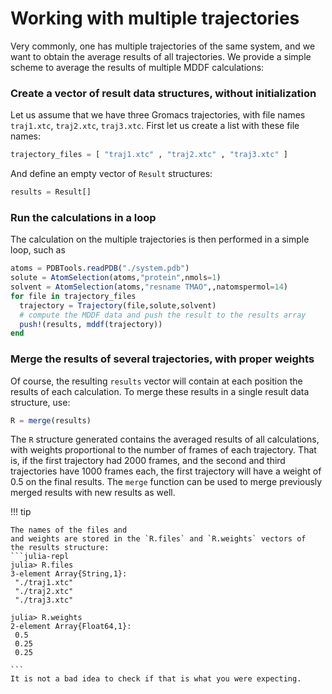 # Working with multiple trajectories

Very commonly, one has multiple trajectories of the same system, and we
want to obtain the average results of all trajectories. We provide a
simple scheme to average the results of multiple MDDF calculations:

### Create a vector of result data structures, without initialization

Let us assume that we have three Gromacs trajectories, with file names
`traj1.xtc`, `traj2.xtc`, `traj3.xtc`. First let us create a list with
these file names:

```julia
trajectory_files = [ "traj1.xtc" , "traj2.xtc" , "traj3.xtc" ]
```

And define an empty vector of `Result` structures:

```julia
results = Result[]
```

### Run the calculations in a loop

The calculation on the multiple trajectories is then performed in a
simple loop, such as

```julia
atoms = PDBTools.readPDB("./system.pdb")
solute = AtomSelection(atoms,"protein",nmols=1)
solvent = AtomSelection(atoms,"resname TMAO",,natomspermol=14)
for file in trajectory_files
  trajectory = Trajectory(file,solute,solvent)
  # compute the MDDF data and push the result to the results array
  push!(results, mddf(trajectory))
end
```

### Merge the results of several trajectories, with proper weights

Of course, the resulting `results` vector will contain at each position
the results of each calculation. To merge these results in a single
result data structure, use:

```julia
R = merge(results)
```

The `R` structure generated contains the averaged results of all
calculations, with weights proportional to the number of frames of each
trajectory. That is, if the first trajectory had 2000 frames, and the
second and third trajectories have 1000 frames each, the first
trajectory will have a weight of 0.5 on the final results. The `merge` function
can be used to merge previously merged results with new results as well.

!!! tip

    The names of the files and
    and weights are stored in the `R.files` and `R.weights` vectors of
    the results structure:
    ```julia-repl
    julia> R.files
    3-element Array{String,1}:
     "./traj1.xtc"
     "./traj2.xtc"
     "./traj3.xtc"
    
    julia> R.weights
    2-element Array{Float64,1}:
     0.5
     0.25
     0.25
    
    ```
    It is not a bad idea to check if that is what you were expecting.




